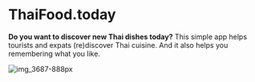 # ThaiFood.today

__Do you want to discover new Thai dishes today?__ This simple app helps tourists and expats (re)discover Thai cuisine. And it also helps you remembering what you like.

![img_3687-888px](https://cloud.githubusercontent.com/assets/1778633/19552642/e3b3fcd0-96da-11e6-8c57-f0dc159e6364.jpg)
